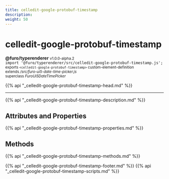 ```yaml
---
title: celledit-google-protobuf-timestamp
description: 
weight: 50
---
```


# celledit-google-protobuf-timestamp
**@furo/typerenderer** <small>v1.0.0-alpha.2</small>
<br>`import '@furo/typerenderer/src/celledit-google-protobuf-timestamp.js';`<small>
<br>exports `<celledit-google-protobuf-timestamp>` custom-element-definition
<br>extends */src/furo-ui5-date-time-picker.js*
<br>superclass *FuroUi5DateTimePicker*</small>

{{% api "_celledit-google-protobuf-timestamp-head.md" %}}

****



{{% api "_celledit-google-protobuf-timestamp-description.md" %}}


## Attributes and Properties
{{% api "_celledit-google-protobuf-timestamp-properties.md" %}}



## Methods
{{% api "_celledit-google-protobuf-timestamp-methods.md" %}}





{{% api "_celledit-google-protobuf-timestamp-footer.md" %}}
{{% api "_celledit-google-protobuf-timestamp-scripts.md" %}}
